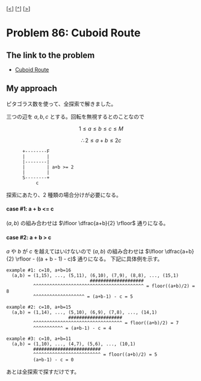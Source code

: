 \[[<](./p0085.md)] \[[^](../README_ja.md)] \[[>](./p0087.md)]

# Problem 86: Cuboid Route

## The link to the problem

- [Cuboid Route](https://projecteuler.net/problem=86)

## My approach

ピタゴラス数を使って、全探索で解きました。

三つの辺を $a, b, c$ とする。回転を無視するとのことなので

$$ 1 \le a \le b \le c \le M$$

$$\therefore 2 \le a + b \le 2c$$

```
      +--------F
      |        |
      |--------|
      |        | a+b >= 2
      |        |
      S--------+
           c
```

探索にあたり、2 種類の場合分けが必要になる。

#### case #1: a + b <= c

$(a, b)$ の組み合わせは $\lfloor \dfrac{a+b}{2} \rfloor$ 通りになる。

#### case #2: a + b > c

$a$ や $b$ が $c$ を越えてはいけないので $(a, b)$ の組み合わせは $\lfloor \dfrac{a+b}{2} \rfloor - ((a + b - 1) - c)$ 通りになる。
下記に具体例を示す。

```
example #1: c=10, a+b=16
  (a,b) = (1,15), ..., (5,11), (6,10), (7,9), (8,8), ..., (15,1)
                               ####################
          ^^^^^^^^^^^^^^^^^^^^^^^^^^^^^^^^^^^^^^^^^ = floor((a+b)/2) = 8
          ^^^^^^^^^^^^^^^^^^^ = (a+b-1) - c = 5

example #2: c=10, a+b=15
  (a,b) = (1,14), ..., (5,10), (6,9), (7,8), ..., (14,1)
                       ####################
          ^^^^^^^^^^^^^^^^^^^^^^^^^^^^^^^^^ = floor((a+b)/2) = 7
          ^^^^^^^^^^^ = (a+b-1) - c = 4

example #3: c=10, a+b=11
  (a,b) = (1,10), ..., (4,7), (5,6), ..., (10,1)
          #########################
          ^^^^^^^^^^^^^^^^^^^^^^^^^ = floor((a+b)/2) = 5
          (a+b-1) - c = 0
```

あとは全探索で探すだけです。
